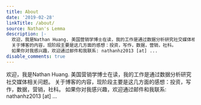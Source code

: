 ```yaml
---
title: About
date: '2019-02-28'
linkTitle: /about/
source: Nathan's Lemma
description: |-
  欢迎，我是Nathan Huang. 美国营销学博士在读，我的工作是通过数据分析研究社交媒体相关问题。
  关于博客的内容，现阶段主要是这几方面的感想：投资，写作，数据，营销，社科。
  如果你对我感兴趣，欢迎通过邮件和我联系: nathanhz2013 [at] ...
disable_comments: true
---
```

欢迎，我是Nathan Huang. 美国营销学博士在读，我的工作是通过数据分析研究社交媒体相关问题。
关于博客的内容，现阶段主要是这几方面的感想：投资，写作，数据，营销，社科。
如果你对我感兴趣，欢迎通过邮件和我联系: nathanhz2013 [at] ...